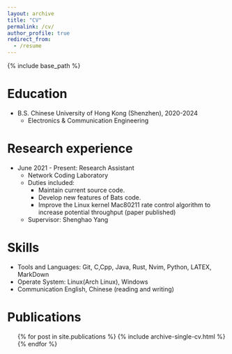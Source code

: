 ```yaml
---
layout: archive
title: "CV"
permalink: /cv/
author_profile: true
redirect_from:
  - /resume
---
```


{% include base_path %}

Education
======
* B.S. Chinese University of Hong Kong (Shenzhen), 2020-2024
  * Electronics & Communication Engineering
  
Research experience
======
* June 2021 - Present: Research Assistant
  * Network Coding Laboratory
  * Duties included:
    * Maintain current source code.
    * Develop new features of Bats code.
    * Improve the Linux kernel Mac80211 rate control algorithm to increase potential throughput (paper published)
  * Supervisor: Shenghao Yang

  
Skills
======
* Tools and Languages: Git, C,Cpp, Java, Rust, Nvim, Python, LATEX, MarkDown
* Operate System: Linux(Arch Linux), Windows
* Communication English, Chinese (reading and writing)


Publications
======
  <ul>{% for post in site.publications %}
    {% include archive-single-cv.html %}
  {% endfor %}</ul>
  
<!-- Talks
======
  <ul>{% for post in site.talks %}
    {% include archive-single-talk-cv.html %}
  {% endfor %}</ul>
  
Teaching
======
  <ul>{% for post in site.teaching %}
    {% include archive-single-cv.html %}
  {% endfor %}</ul>
   -->
<!-- Service and leadership
======
* Currently signed in to 43 different slack teams -->
